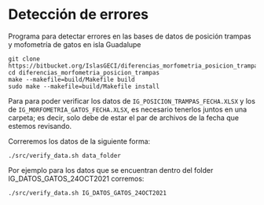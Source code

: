 # Detección de errores

Programa para detectar errores en las bases de datos de posición trampas y mofometría de gatos en
isla Guadalupe

```
git clone https://bitbucket.org/IslasGECI/diferencias_morfometria_posicion_trampas.git
cd diferencias_morfometria_posicion_trampas
make --makefile=build/Makefile build
sudo make --makefile=build/Makefile install
```

Para para poder verificar los datos de `IG_POSICION_TRAMPAS_FECHA.XLSX` y los de
`IG_MORFOMETRIA_GATOS_FECHA.XLSX`, es necesario tenerlos juntos en una carpeta; es decir, solo debe
de estar el par de archivos de la fecha que estemos revisando.

Correremos los datos de la siguiente forma:
```shell
./src/verify_data.sh data_folder
```
Por ejemplo para los datos que se encuentran dentro del folder IG_DATOS_GATOS_24OCT2021 corremos:
```shell
./src/verify_data.sh IG_DATOS_GATOS_24OCT2021
```